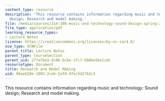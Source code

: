 ```yaml
---
content_type: resource
description: 'This resource contains information regarding music and technology: Sound
  design; Research and model making.'
file: /media/courses/21m-380-music-and-technology-sound-design-spring-2016/60aeb20e18032ceb2afd47ec5d27b3c3_MIT21M_380S16_Lec15.pdf
file_type: application/pdf
learning_resource_types:
- Lecture Notes
license: https://creativecommons.org/licenses/by-nc-sa/4.0/
ocw_type: OCWFile
parent_title: Lecture Notes
parent_type: CourseSection
parent_uid: 277a7be3-dc0b-bcbe-1fc7-6b0be5be1cdc
resourcetype: Document
title: Research and Model Making
uid: 60aeb20e-1803-2ceb-2afd-47ec5d27b3c3
---
```

This resource contains information regarding music and technology: Sound design; Research and model making.